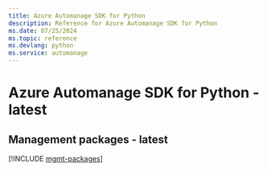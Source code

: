 ```yaml
---
title: Azure Automanage SDK for Python
description: Reference for Azure Automanage SDK for Python
ms.date: 07/25/2024
ms.topic: reference
ms.devlang: python
ms.service: automanage
---
```

# Azure Automanage SDK for Python - latest

## Management packages - latest
[!INCLUDE [mgmt-packages](automanage-mgmt-index.md)]